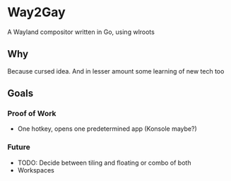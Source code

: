 # Way2Gay

A Wayland compositor written in Go, using wlroots

## Why

Because cursed idea. And in lesser amount some learning of new tech too

## Goals

### Proof of Work

- One hotkey, opens one predetermined app (Konsole maybe?)

### Future

- TODO: Decide between tiling and floating or combo of both
- Workspaces
